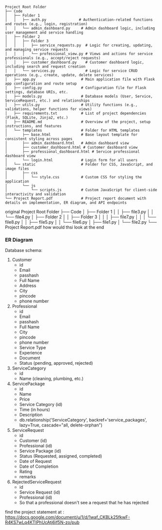 ```
Project Root Folder
├── Code
│   ├── Folder 1
│   │   ├── auth.py               # Authentication-related functions and routes (e.g., login, registration)
│   │   └── admin_dashboard.py     # Admin dashboard logic, including user management and service handling
│   ├── Folder 2
│   │   ├── Folder 3
│   │   │   ├── service_requests.py  # Logic for creating, updating, and managing service requests
│   │   │   └── professional_view.py # Views and actions for service professionals (e.g., accept/reject requests)
│   │   ├── customer_dashboard.py    # Customer dashboard logic, including search and request creation
│   │   └── services.py              # Logic for service CRUD operations (e.g., create, update, delete services)
│   ├── app.py                     # Main application file with Flask app configuration and route setup
│   ├── config.py                  # Configuration file for Flask settings, database URIs, etc.
│   ├── models.py                  # Database models (User, Service, ServiceRequest, etc.) and relationships
│   ├── utils.py                   # Utility functions (e.g., validations, helper functions for views)
│   ├── requirements.txt           # List of project dependencies (Flask, SQLite, Jinja2, etc.)
│   ├── README.md                  # Overview of the project, setup instructions, and features
│   └── templates                  # Folder for HTML templates
│       ├── base.html              # Base layout template for consistent styling across pages
│       ├── admin_dashboard.html   # Admin dashboard view
│       ├── customer_dashboard.html # Customer dashboard view
│       ├── professional_dashboard.html # Service professional dashboard view
│       └── login.html             # Login form for all users
│   └── static                     # Folder for CSS, JavaScript, and image files
│       ├── css
│       │   └── style.css          # Custom CSS for styling the application
│       └── js
│           └── scripts.js         # Custom JavaScript for client-side interactivity and validation
└── Project Report.pdf             # Project report document with details on implementation, ER diagram, and API endpoints
```

original
Project Root Folder
├── Code
│ ├── Folder 1
│ │ ├── file3.py
│ │ └── file4.py
│ ├── Folder 2
│ │ ├── Folder 3
│ │ │ ├── file7.py
│ │ │ └── file8.py
│ │ ├── file5.py
│ │ └── file6.py
│ ├── file1.py
│ └── file2.py
└── Project Report.pdf how would thsi look at the end


### ER Diagram
Database schema:
1. Customer
    - id
    - Email
    - passhash
    - Full Name
    - Address
    - City
    - pincode
    - phone number
2. Professional
    - id
    - Email
    - passhash
    - Full Name
    - City
    - pincode
    - phone number
    - Service Type
    - Experience
    - Document
    - Status (pending, approved, rejected)
3. ServiceCategory
    - id
    - Name (cleaning, plumbing, etc.)
4. ServicePackage
    - id
    - Name
    - Price
    - Service Category (id)
    - Time (in hours)
    - Description
    - db.relationship('ServiceCategory', backref='service_packages', lazy=True, cascade="all, delete-orphan")
4. ServiceRequest
    - id
    - Customer (id)
    - Professional (id)
    - Service Package (id)
    - Status (Requested, assigned, completed)
    - Date of Request
    - Date of Completion
    - Rating
    - remarks
5. RejectedServiceRequest
    - id
    - Service Request (id)
    - Professional (id)
    - So that a professional doesn't see a request that he has rejected

find the project statement at : https://docs.google.com/document/u/1/d/1waf_CKBLk25fkwF-R4KS7wLq4KTIPhUcAtj6if5N-zo/pub
